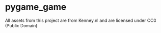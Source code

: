 # pygame_game

All assets from this project are from Kenney.nl and are licensed under CC0 (Public Domain)